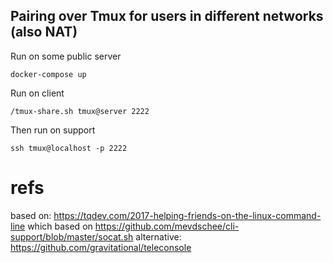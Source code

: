 Pairing over Tmux for users in different networks (also NAT)
----

Run on some public server

```
docker-compose up
```


Run on client

```
/tmux-share.sh tmux@server 2222
```


Then run on support

```
ssh tmux@localhost -p 2222
```


# refs

based on: https://tqdev.com/2017-helping-friends-on-the-linux-command-line
which based on https://github.com/mevdschee/cli-support/blob/master/socat.sh
alternative: https://github.com/gravitational/teleconsole

